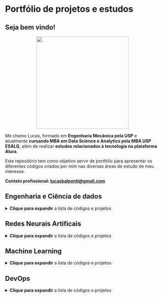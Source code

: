 # Portfólio de projetos e estudos

## Seja bem vindo! 

<p align="center">
  <img width="300" height="300" src="https://avatars.githubusercontent.com/u/122104166?s=400&u=3f32c0107a43c2e99f8e61603c25c094a5553182&v=4">
</p>

Me chamo Lucas, formado em **Engenharia Mecânica pela USP** e atualmente **cursando MBA em Data Science e Analytics pela MBA USP ESALQ**, além de realizar **estudos relacionados à tecnologia na plataforma Alura**.

Este repositório tem como objetivo servir de portfólio para apresentar os diferentes códigos criados por mim nas diversas áreas de estudo de meu interesse.

**Contato profissional: lucasbalponti@gmail.com**

## Engenharia e Ciência de dados

<details>
<summary><b>Clique para expandir</b> a lista de códigos e projetos</summary>
<br>

Os códigos abaixo têm como objetivo a importação, manipulação, e/ou análise de bases de dados:

| Nome | Descrição |
| -- | --|
| [Apache Airflow - Pipeline de dados](https://github.com/lucasbalponti/Apache-Airflow---Pipeline-de-dados) | Projeto onde foi desenvolvida uma pipeline de dados para execução semanal via Apache Airflow e Python |
| [Apache Beam - Pipeline de dados](https://github.com/lucasbalponti/Apache-Beam---Data-Pipeline) | Projeto onde foi desenvolvida uma pipeline de dados onde duas bases de dados grandes foram tratadas utilizando o Apache Beam |
| [Regressão Linear](./Ciência%20de%20dados/Regressões%20Lineares.ipynb) | Código onde foi realizada uma regressão logística para estimar valores de consumo de combustível  |
| [Regressão Logística](./Ciência%20de%20dados/Regressão%20Logística.ipynb) | Código onde foi realizada uma regressão logística para 'prever' quais candidatos seriam eleitos em uma eleição  |
| [Série Temporal e Previsão](./Ciência%20de%20dados/Série%20Temporal%20e%20Previsão.ipynb) | Código onde foi analisada uma série temporal de passageiros em voos comerciais, bem como a decomposição da série e a previsão de períodos futuros  |
| [Organizando dados na AWS](https://github.com/lucasbalponti/Organizando-dados-na-aws) | Projeto onde foi criado um servidor Ubuntu na AWS, instalado o PostgreSQL e então realizada a criação de bases de dados e importação de dados  |
| [PostgreSQL - Views, sub-queries e funções](https://github.com/lucasbalponti/Alura-PostgreSQL-Views-subqueries-funcoes) | Projeto onde foi realizado o estudo dos conceitos de views, sub-queries e funções no PostgreSQL |
| [PostgreSQL - Introdução](https://github.com/lucasbalponti/Alura-PostgreSQL) | Projeto onde foi realizado o estudo de conceitos introdutórios no PostgreSQL |
| [Importação e manipulação - top 25 ações](./Ciência%20de%20dados/Manipulação%20e%20importação%20-%20base%20top%2025%20ações.py) | Script para identificar as 25 ações cujas empresas tem os maiores valores de mercado e então a importar a base histórica dessas ações, visando posteriormente a criação de dashboards. |
| [Manipulação de base de dados - Análise de acesso à Oportunidade](./Ciência%20de%20dados/Manipulação%20base%20de%20dados%20-%20Análise%20de%20Acesso%20à%20Oportunidades.ipynb) | Código onde foi feita a manipulação e análise de uma base de dados contendo informações sobre acesso à oportunidade |

</details>

## Redes Neurais Artificais

<details>
<summary><b>Clique para expandir</b> a lista de códigos e projetos</summary>
<br>
No que abrange as redes neurais artificiais, é de grande importância entender o __funcionamento de seus algoritmos__ para poder utilizá-los da maneira mais adequada. 

Portanto, os códigos abaixo têm o objetivo de compreender o funcionamento dos algoritmos dos diferentes tipos de redes neurais artificiais existentes:

| Nome | Descrição |
| -- | --|
| [Perceptron 3 Camadas - Momentum](./Redes%20Neurais/Perceptron%203%20Camadas%20-%20Momentum.py) | Rede neural perceptron de 3 camadas utilizando momentum para melhorar a velocidade de treinamento |
| [Perceptron 3 Camadas - Time Delay](./Redes%20Neurais/Perceptron%203%20Camadas%20-%20Time%20Delay.py) | Rede neural perceptron de 3 camadas *time delay* para sistemas que variam no tempo |
| [Funções de Base Radial](./Redes%20Neurais/Funções%20de%20Base%20Radial%20-%203%20Camadas.py) | Rede neural de 3 camadas com funções de base radial |
| [Rede Recorrente de Hopfield](./Redes%20Neurais/Redes%20recorrentes%20de%20Hopfield.py) | Rede neural recorrente utilizada para memorização |
| [Rede Auto-Organizável de Konohen](./Redes%20Neurais/Rede%20Auto-organizável%20de%20Konohen.py) | Rede neural auto-organizável de Konohen para classificação |
| [Redes Neurais na Prática Utilizando Keras](./Redes%20Neurais/Redes%20Neurais%20com%20Keras.ipynb) | Criando uma rede neural na prática utilizando a biblioteca Keras no Python |

</details>

## Machine Learning

<details>
<summary><b>Clique para expandir</b> a lista de códigos e projetos</summary>
<br>

Nos códigos abaixo foram utilizadas diferentes bibliotecas Python de Machine Learning para realizar a criação e treinamento de modelos de aprendizado de máquina, avaliando as matrizes de confusão resultantes e suas taxas de acerto e erro:

| Nome | Descrição |
| -- | --|
| [Classificação com SKLearn](https://github.com/lucasbalponti/classificacao-com-sklearn) | Neste projeto foram realizados estudos sobre a biblioteca sklearn, alguns de seus classifcadores, e alguns conceitos como baseline e curva de decisão |
| [Naive Bayes](./Machine%20Learning/Naive%20Bayes.ipynb) | Neste código foi treinado um classificador Naive Bayes. Naive Bayes é uma técnica para construir classificadores, considerando que toda característica é independente uma da outra |
| [Árvore de decisão](./Machine%20Learning/Árvore%20de%20decisão.ipynb) | Neste código foi treinada uma Árvore de decisão. A Árvore de decisão é um algoritmo utilizado para classificação e regressão através de nós de decisão |
| [Seleção de atributos](./Machine%20Learning/Seleção%20de%20atributos.ipynb) | Neste código foi feita uma analise dos atributos mais importantes para a criação do modelo, e então os mesmos foram utilizados para criar um novo modelo |
| [Aprendizado baseado em instância - KNN](./Machine%20Learning/Aprendizado%20baseado%20em%20instância%20-%20KNN.ipynb) | Neste código foi treinado um classificador baseado em instância. Os classificadores baseados em instância simplesmente armazenam os exemplos de treinamento ao criar um novo modelo. No exemplo foi utilizado o K-Nearest Neighbors |
| [Ensemble Learning - Random Forest](./Machine%20Learning/Ensemble%20Learning%20-%20Random%20Forest.ipynb) | Neste código foi treinado um método 'ensemble'. Estes métodos utilizando multiplos algoritmos de aprendizado para obter melhor performance preditiva. No exemplo foi utilizado o Random Forest, que utiliza multiplas árvores de decisão |
| [Agrupamento com K-means](./Machine%20Learning/Agrupamento%20com%20K-means.ipynb) | Neste código foi treinado um agrupador K-means. Este agrupador segrega pontos de dados em torno de centroides, particionando as n observações em k grupos |
| [Agrupamento com C-means](./Machine%20Learning/C-Means.ipynb) | Neste código foi treinado um agrupador C-means. Este agrupador permite que cada elemento possa pertencer a mais de um grupo |
| [Agrupamento com K-medoids](./Machine%20Learning/K-Medoids.ipynb) | Neste código foi treinado um agrupador K-medoids. Este agrupador é similar ao K-means, mas escolhe pontos de dados reais como centroides, facilitando a interpretação |
| [Regras de associação](./Machine%20Learning/Regras%20de%20associação.ipynb) | Neste código foi treinado um algoritmo de regras de associação. As regras de associação são utilizadas para descobrir elementos que ocorrem em comum dentro de um determinado conjunto de dados |

</details>

## DevOps

<details>
<summary><b>Clique para expandir</b> a lista de códigos e projetos</summary>
<br>

Nos códigos abaixo estarão representados projetos relacionados à devops, infraestrutura como código, CI/CD, entre outros.

| Nome | Descrição |
| -- | --|
| [Projeto de Infraestrutura Como Código](https://github.com/lucasbalponti/estudos-IAC-ansible-terraform) | Projeto onde foi desenvolvida uma infraestrutura na AWS utilizando Terraform e Ansible |
| [Projeto de CI e pipelines no Github Actions](https://github.com/lucasbalponti/CI-e-pipelines-no-Github-Actions) | Projeto onde foram desenvolvidos workflows no github actions para testar o funcionamento de um código, realizar a compilação do mesmo e criar uma imagem do programa no docker sempre que um commit fosse realizado. |
| [Projeto de Observabilidade e Monitoramento](https://github.com/lucasbalponti/Observabilidade-e-Monitoramento---Prometheus-Grafana-e-Alertmanager/) | Projeto onde foi feita a configuração do actuator, Prometheus e Grafana para observabilidade de uma aplicação de exemplo, além da configuração do Alert Manager |

</details>